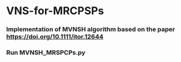 # VNS-for-MRCPSPs

### Implementation of MVNSH algorithm based on the paper https://doi.org/10.1111/itor.12644

### Run MVNSH_MRSPCPs.py
